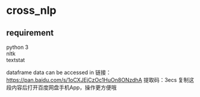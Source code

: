 # cross_nlp
## requirement
python 3  
nltk  
textstat  

dataframe data can be accessed in 
链接：https://pan.baidu.com/s/1oCXJEjCzOc1HuOn8ONzdhA 
提取码：3ecs 
复制这段内容后打开百度网盘手机App，操作更方便哦